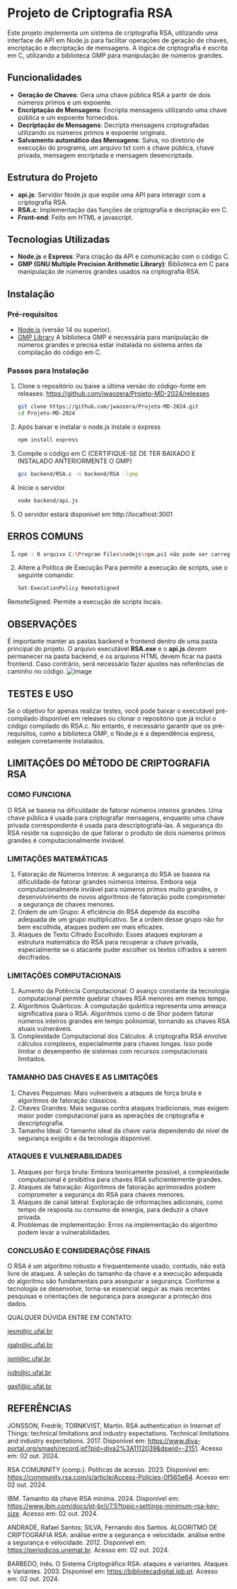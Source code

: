 # Projeto de Criptografia RSA

Este projeto implementa um sistema de criptografia RSA, utilizando uma interface de API em Node.js para facilitar operações de geração de chaves, encriptação e decriptação de mensagens. A lógica de criptografia é escrita em C, utilizando a biblioteca GMP para manipulação de números grandes.

## Funcionalidades

- **Geração de Chaves**: Gera uma chave pública RSA a partir de dois números primos e um expoente.
- **Encriptação de Mensagens**: Encripta mensagens utilizando uma chave pública e um expoente fornecidos.
- **Decriptação de Mensagens**: Decripta mensagens criptografadas utilizando os números primos e expoente originais.
- **Salvamento automático das Mensagens**: Salva, no diretório de execução do programa, um arquivo txt com a chave pública, chave privada, mensagem encriptada e mensagem desencriptada.

## Estrutura do Projeto

- **api.js**: Servidor Node.js que expõe uma API para interagir com a criptografia RSA.
- **RSA.c**: Implementação das funções de criptografia e decriptação em C.
- **Front-end**: Feito em HTML e javascript.

## Tecnologias Utilizadas

- **Node.js** e **Express**: Para criação da API e comunicação com o código C.
- **GMP (GNU Multiple Precision Arithmetic Library)**: Biblioteca em C para manipulação de números grandes usados na criptografia RSA.

## Instalação

### Pré-requisitos

- [Node.js](https://nodejs.org) (versão 14 ou superior).
- [GMP Library](https://gmplib.org) A biblioteca GMP é necessária para manipulação de números grandes e precisa estar instalada no sistema antes da compilação do código em C.

### Passos para Instalação

1. Clone o repositório ou baixe a última versão do código-fonte em releases:
 https://github.com/jwaozera/Projeto-MD-2024/releases
   ```bash
   git clone https://github.com/jwaozera/Projeto-MD-2024.git
   cd Projeto-MD-2024
3. Após baixar e instalar o node.js instale o express
   ```bash
   npm install express

4. Compile o código em C (CERTIFIQUE-SE DE TER BAIXADO E INSTALADO ANTERIORMENTE O GMP)
   ```bash
   gcc backend/RSA.c -o backend/RSA -lgmp

5. Inicie o servidor.
   ```bash
   node backend/api.js

6. O servidor estará disponível em http://localhost:3001

## ERROS COMUNS

1. ```bash
   npm : O arquivo C:\Program Files\nodejs\npm.ps1 não pode ser carregado porque a execução de scripts foi desabilitada neste sistema. 
2. Altere a Política de Execução
Para permitir a execução de scripts, use o seguinte comando:
   ```bash
   Set-ExecutionPolicy RemoteSigned
RemoteSigned: Permite a execução de scripts locais.

## OBSERVAÇÕES

É importante manter as pastas backend e frontend dentro de uma pasta principal do projeto. O arquivo executável **RSA.exe** e o **api.js** devem permanecer na pasta backend, e os arquivos HTML devem ficar na pasta frontend. Caso contrário, será necessário fazer ajustes nas referências de caminho no código.
![image](https://github.com/user-attachments/assets/a9cbbc78-b64e-4382-a2b7-b3ce9926b28c)

## TESTES E USO

Se o objetivo for apenas realizar testes, você pode baixar o executável pré-compilado disponível em releases ou clonar o repositório que já inclui o código compilado do RSA.c. No entanto, é necessário garantir que os pré-requisitos, como a biblioteca GMP, o Node.js e a dependência express, estejam corretamente instalados.



## LIMITAÇÕES DO MÉTODO DE CRIPTOGRAFIA RSA

### COMO FUNCIONA

O RSA se baseia na dificuldade de fatorar números inteiros grandes. Uma chave pública é usada para criptografar mensagens, enquanto uma chave privada correspondente é usada para descriptografá-las.
A segurança do RSA reside na suposição de que fatorar o produto de dois números primos grandes é computacionalmente inviável.

### LIMITAÇÕES MATEMÁTICAS

1. Fatoração de Números Inteiros: A segurança do RSA se baseia na dificuldade de fatorar grandes números inteiros. Embora seja computacionalmente inviável para números primos muito grandes, o desenvolvimento de novos algoritmos de fatoração pode comprometer a segurança de chaves menores.
2. Ordem de um Grupo: A eficiência do RSA depende da escolha adequada de um grupo multiplicativo. Se a ordem desse grupo não for bem escolhida, ataques podem ser mais eficazes.
3. Ataques de Texto Cifrado Escolhido: Esses ataques exploram a estrutura matemática do RSA para recuperar a chave privada, especialmente se o atacante puder escolher os textos cifrados a serem decifrados.

### LIMITAÇÕES COMPUTACIONAIS

1. Aumento da Potência Computacional: O avanço constante da tecnologia computacional permite quebrar chaves RSA menores em menos tempo.
2. Algoritmos Quânticos: A computação quântica representa uma ameaça significativa para o RSA. Algoritmos como o de Shor podem fatorar números inteiros grandes em tempo polinomial, tornando as chaves RSA atuais vulneráveis.
3. Complexidade Computacional dos Cálculos: A criptografia RSA envolve cálculos complexos, especialmente para chaves longas. Isso pode limitar o desempenho de sistemas com recursos computacionais limitados.

### TAMANHO DAS CHAVES E AS LIMITAÇÕES

1. Chaves Pequenas: Mais vulneráveis a ataques de força bruta e algoritmos de fatoração clássicos.
2. Chaves Grandes: Mais seguras contra ataques tradicionais, mas exigem maior poder computacional para as operações de criptografia e descriptografia.
3. Tamanho Ideal: O tamanho ideal da chave varia dependendo do nível de segurança exigido e da tecnologia disponível.

### ATAQUES E VULNERABILIDADES

1. Ataques por força bruta: Embora teoricamente possível, a complexidade computacional é proibitiva para chaves RSA suficientemente grandes.
2. Ataques de fatoração: Algoritmos de fatoração aprimorados podem comprometer a segurança do RSA para chaves menores.
3. Ataques de canal lateral: Exploração de informações adicionais, como tempo de resposta ou consumo de energia, para deduzir a chave privada.
4. Problemas de implementação: Erros na implementação do algoritmo podem levar a vulnerabilidades.

### CONCLUSÃO E CONSIDERAÇÕSE FINAIS

O RSA é um algoritmo robusto e frequentemente usado, contudo, não está livre de ataques. A seleção do tamanho da chave e a execução adequada do algoritmo são fundamentais para assegurar a segurança. Conforme a tecnologia se desenvolve, torna-se essencial seguir as mais recentes pesquisas e orientações de segurança para assegurar a proteção dos dados.

QUALQUER DÚVIDA ENTRE EM CONTATO:

jesm@ic.ufal.br

jgaln@ic.ufal.br

jsml@ic.ufal.br

jvdn@ic.ufal.br

gasf@ic.ufal.br


## REFERÊNCIAS

JONSSON, Fredrik; TORNKVIST, Martin. RSA authentication in Internet of Things: technical limitations and industry expectations. Technical limitations and industry expectations. 2017. Disponível em: https://www.diva-portal.org/smash/record.jsf?pid=diva2%3A1112039&dswid=-2151. Acesso em: 02 out. 2024.

RSA COMUNNITY (comp.). Políticas de acesso. 2023. Disponível em: https://community.rsa.com/s/article/Access-Policies-0f565e64. Acesso em: 02 out. 2024.

IBM. Tamanho da chave RSA mínima. 2024. Disponível em: https://www.ibm.com/docs/pt-br/i/7.5?topic=settings-minimum-rsa-key-size. Acesso em: 02 out. 2024.

ANDRADE, Rafael Santos; SILVA, Fernando dos Santos. ALGORITMO DE CRIPTOGRAFIA RSA: análise entre a segurança e velocidade. análise entre a segurança e velocidade. 2012. Disponível em: https://periodicos.unemat.br. Acesso em: 02 out. 2024.

BARBEDO, Inês. O Sistema Criptográfico RSA: ataques e variantes. Ataques e Variantes. 2003. Disponível em: https://bibliotecadigital.ipb.pt. Acesso em: 02 out. 2024.
